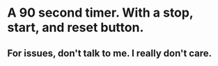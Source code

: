 # A 90 second timer. With a stop, start, and reset button.

## For issues, don't talk to me. I really don't care.
